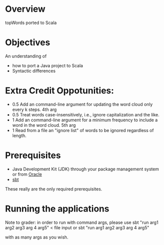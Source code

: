 # Overview

topWords ported to Scala

# Objectives

An understanding of

 - how to port a Java project to Scala
 - Syntactic differences
 
 
# Extra Credit Oppotunities:
- 0.5 Add an command-line argument for updating the word cloud only every k steps. 4th arg
- 0.5 Treat words case-insensitively, i.e., ignore capitalization and the like.
- 1 Add an command-line argument for a minimum frequency to include a word in the word cloud. 5th arg
- 1 Read from a file an "ignore list" of words to be ignored regardless of length.
# Prerequisites

- Java Development Kit (JDK) through your package management system or from [Oracle](http://www.oracle.com/technetwork/java/javase/downloads)
- [sbt](http://www.scala-sbt.org/)

These really are the only required prerequisites.

# Running the applications

Note to grader: in order to run with command args, please use
sbt "run arg1 arg2 arg3 arg 4 arg5" < file input
or 
sbt "run arg1 arg2 arg3 arg 4 arg5"

with as many args as you wish.

    
    



